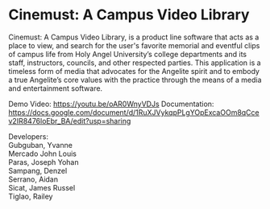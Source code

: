 # Cinemust: A Campus Video Library

Cinemust: A Campus Video Library, is a product line software that acts as a place to
view, and search for the user's favorite memorial and eventful clips of campus life from Holy
Angel University’s college departments and its staff, instructors, councils, and other
respected parties. This application is a timeless form of media that advocates for the
Angelite spirit and to embody a true Angelite’s core values with the practice through the
means of a media and entertainment software.

Demo Video: https://youtu.be/oAR0WnyVDJs
Documentation: https://docs.google.com/document/d/1RuXJVykqpPLgYOpExcaOOm8qCcev2IR8476loEbr_BA/edit?usp=sharing

Developers: <br />
Gubguban, Yvanne <br />
Mercado John Louis <br />
Paras, Joseph Yohan <br />
Sampang, Denzel <br />
Serrano, Aidan <br />
Sicat, James Russel <br />
Tiglao, Railey <br />
